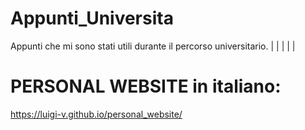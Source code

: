 # Appunti_Universita
Appunti che mi sono stati utili durante il percorso universitario. 
|
|
|
|
|
# PERSONAL WEBSITE in italiano:
https://luigi-v.github.io/personal_website/
